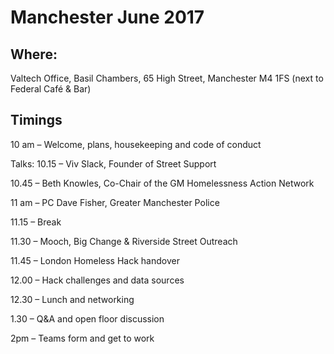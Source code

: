 # Manchester June 2017

## Where: 
Valtech Office, Basil Chambers, 65 High Street, Manchester M4 1FS (next to Federal Café & Bar)

## Timings
10 am – Welcome, plans, housekeeping and code of conduct

Talks:
10.15 – Viv Slack, Founder of Street Support

10.45 – Beth Knowles, Co-Chair of the GM Homelessness Action Network

11 am – PC Dave Fisher, Greater Manchester Police

11.15 – Break

11.30 – Mooch, Big Change & Riverside Street Outreach

11.45 – London Homeless Hack handover

12.00 – Hack challenges and data sources

12.30 – Lunch and networking

1.30 – Q&A and open floor discussion

2pm – Teams form and get to work

